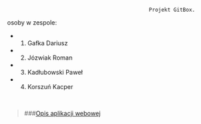                                                   Projekt GitBox.


osoby w zespole:
- 1) Gafka Dariusz
- 2) Józwiak Roman
- 3) Kadłubowski Paweł
- 4) Korszuń Kacper


<br />

>###[Opis aplikacji webowej](webapp/README.md)
